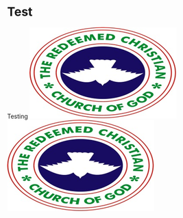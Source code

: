 # Test
Testing
![RCCG Logo](https://raw.githubusercontent.com/kmich63/Test/a088890198f452d2ff3dc1d033ea4123a95a8f3a/RCCG_Logo.jpg)
![RCCG_Logo](https://raw.githubusercontent.com/kmich63/Test/c1173dc2d53d69b973f73add0756bf559233220e/RCCG_Logo.jpg)


